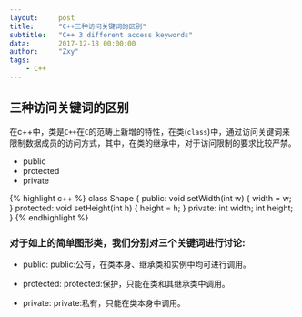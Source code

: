 ```yaml
---
layout: 	post
title: 		"C++三种访问关键词的区别"
subtitle: 	"C++ 3 different access keywords"
data: 		2017-12-18 00:00:00
author: 	"Zxy"
tags:
    - C++
---
```


## 三种访问关键词的区别

在c++中，类是`C++`在`C`的范畴上新增的特性，在类(`class`)中，通过访问关键词来限制数据成员的访问方式，其中，在类的继承中，对于访问限制的要求比较严禁。


* public
* protected
* private


{% highlight c++ %}
class Shape 
{
	public:
	   void setWidth(int w)
	   {
	      width = w;
	   }
    protected:
	   void setHeight(int h)
	   {
	      height = h;
	   }
	private:
	   int width;
	   int height;
}
{% endhighlight %}

### 对于如上的简单图形类，我们分别对三个关键词进行讨论:
- public:
  public:公有，在类本身、继承类和实例中均可进行调用。



- protected:
  protected:保护，只能在类和其继承类中调用。

- private:
 private:私有，只能在类本身中调用。
